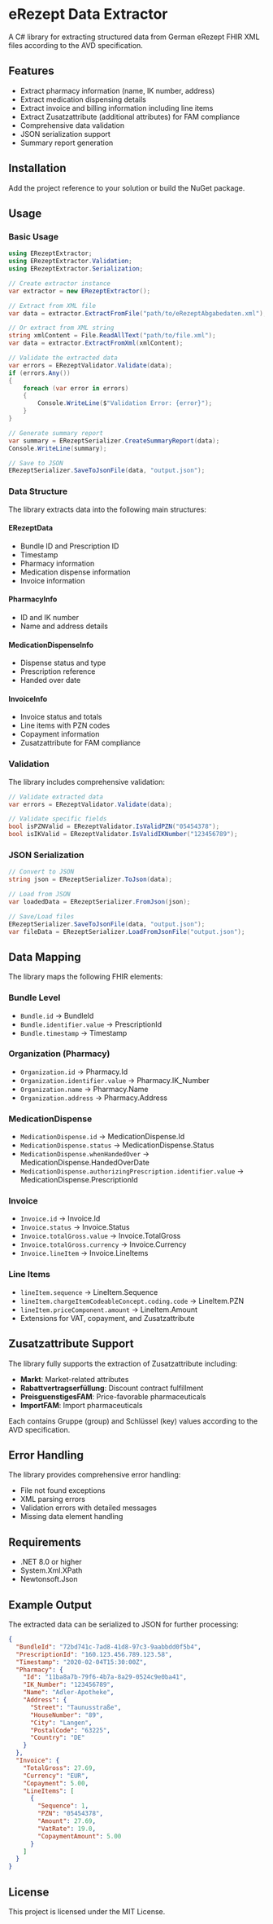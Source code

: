 # eRezept Data Extractor

A C# library for extracting structured data from German eRezept FHIR XML files according to the AVD specification.

## Features

- Extract pharmacy information (name, IK number, address)
- Extract medication dispensing details
- Extract invoice and billing information including line items
- Extract Zusatzattribute (additional attributes) for FAM compliance
- Comprehensive data validation
- JSON serialization support
- Summary report generation

## Installation

Add the project reference to your solution or build the NuGet package.

## Usage

### Basic Usage

```csharp
using ERezeptExtractor;
using ERezeptExtractor.Validation;
using ERezeptExtractor.Serialization;

// Create extractor instance
var extractor = new ERezeptExtractor();

// Extract from XML file
var data = extractor.ExtractFromFile("path/to/eRezeptAbgabedaten.xml");

// Or extract from XML string
string xmlContent = File.ReadAllText("path/to/file.xml");
var data = extractor.ExtractFromXml(xmlContent);

// Validate the extracted data
var errors = ERezeptValidator.Validate(data);
if (errors.Any())
{
    foreach (var error in errors)
    {
        Console.WriteLine($"Validation Error: {error}");
    }
}

// Generate summary report
var summary = ERezeptSerializer.CreateSummaryReport(data);
Console.WriteLine(summary);

// Save to JSON
ERezeptSerializer.SaveToJsonFile(data, "output.json");
```

### Data Structure

The library extracts data into the following main structures:

#### ERezeptData
- Bundle ID and Prescription ID
- Timestamp
- Pharmacy information
- Medication dispense information
- Invoice information

#### PharmacyInfo
- ID and IK number
- Name and address details

#### MedicationDispenseInfo
- Dispense status and type
- Prescription reference
- Handed over date

#### InvoiceInfo
- Invoice status and totals
- Line items with PZN codes
- Copayment information
- Zusatzattribute for FAM compliance

### Validation

The library includes comprehensive validation:

```csharp
// Validate extracted data
var errors = ERezeptValidator.Validate(data);

// Validate specific fields
bool isPZNValid = ERezeptValidator.IsValidPZN("05454378");
bool isIKValid = ERezeptValidator.IsValidIKNumber("123456789");
```

### JSON Serialization

```csharp
// Convert to JSON
string json = ERezeptSerializer.ToJson(data);

// Load from JSON
var loadedData = ERezeptSerializer.FromJson(json);

// Save/Load files
ERezeptSerializer.SaveToJsonFile(data, "output.json");
var fileData = ERezeptSerializer.LoadFromJsonFile("output.json");
```

## Data Mapping

The library maps the following FHIR elements:

### Bundle Level
- `Bundle.id` → BundleId
- `Bundle.identifier.value` → PrescriptionId
- `Bundle.timestamp` → Timestamp

### Organization (Pharmacy)
- `Organization.id` → Pharmacy.Id
- `Organization.identifier.value` → Pharmacy.IK_Number
- `Organization.name` → Pharmacy.Name
- `Organization.address` → Pharmacy.Address

### MedicationDispense
- `MedicationDispense.id` → MedicationDispense.Id
- `MedicationDispense.status` → MedicationDispense.Status
- `MedicationDispense.whenHandedOver` → MedicationDispense.HandedOverDate
- `MedicationDispense.authorizingPrescription.identifier.value` → MedicationDispense.PrescriptionId

### Invoice
- `Invoice.id` → Invoice.Id
- `Invoice.status` → Invoice.Status
- `Invoice.totalGross.value` → Invoice.TotalGross
- `Invoice.totalGross.currency` → Invoice.Currency
- `Invoice.lineItem` → Invoice.LineItems

### Line Items
- `lineItem.sequence` → LineItem.Sequence
- `lineItem.chargeItemCodeableConcept.coding.code` → LineItem.PZN
- `lineItem.priceComponent.amount` → LineItem.Amount
- Extensions for VAT, copayment, and Zusatzattribute

## Zusatzattribute Support

The library fully supports the extraction of Zusatzattribute including:

- **Markt**: Market-related attributes
- **Rabattvertragserfüllung**: Discount contract fulfillment
- **PreisguenstigesFAM**: Price-favorable pharmaceuticals
- **ImportFAM**: Import pharmaceuticals

Each contains Gruppe (group) and Schlüssel (key) values according to the AVD specification.

## Error Handling

The library provides comprehensive error handling:

- File not found exceptions
- XML parsing errors
- Validation errors with detailed messages
- Missing data element handling

## Requirements

- .NET 8.0 or higher
- System.Xml.XPath
- Newtonsoft.Json

## Example Output

The extracted data can be serialized to JSON for further processing:

```json
{
  "BundleId": "72bd741c-7ad8-41d8-97c3-9aabbdd0f5b4",
  "PrescriptionId": "160.123.456.789.123.58",
  "Timestamp": "2020-02-04T15:30:00Z",
  "Pharmacy": {
    "Id": "11ba8a7b-79f6-4b7a-8a29-0524c9e0ba41",
    "IK_Number": "123456789",
    "Name": "Adler-Apotheke",
    "Address": {
      "Street": "Taunusstraße",
      "HouseNumber": "89",
      "City": "Langen",
      "PostalCode": "63225",
      "Country": "DE"
    }
  },
  "Invoice": {
    "TotalGross": 27.69,
    "Currency": "EUR",
    "Copayment": 5.00,
    "LineItems": [
      {
        "Sequence": 1,
        "PZN": "05454378",
        "Amount": 27.69,
        "VatRate": 19.0,
        "CopaymentAmount": 5.00
      }
    ]
  }
}
```

## License

This project is licensed under the MIT License.
